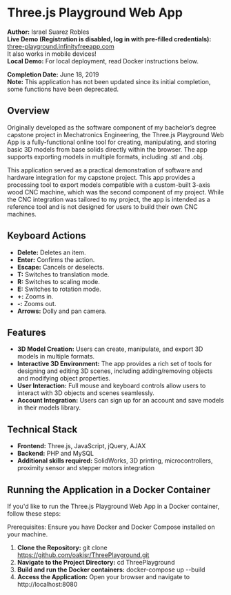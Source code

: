 # Three.js Playground Web App

**Author:** Israel Suarez Robles  
**Live Demo (Registration is disabled, log in with pre-filled credentials):**<br>
[three-playground.infinityfreeapp.com](http://three-playground.infinityfreeapp.com)<br>
It also works in mobile devices!<br>
**Local Demo:** For local deployment, read Docker instructions below.

**Completion Date:** June 18, 2019<br>
**Note:** This application has not been updated since its initial completion, some functions have been deprecated.

## Overview

Originally developed as the software component of my bachelor’s degree capstone project in Mechatronics Engineering, the
Three.js Playground Web App is a fully-functional online tool for creating, manipulating, and storing basic 3D models 
from base solids directly within the browser. The app supports exporting models in multiple formats, including .stl and .obj.

This application served as a practical demonstration of software and hardware integration for my capstone project. This 
app provides a processing tool to export models compatible with a custom-built 3-axis wood CNC machine,
which was the second component of my project. While the CNC integration was tailored to my project, the app is intended
as a reference tool and is not designed for users to build their own CNC machines.

## Keyboard Actions

- **Delete:** Deletes an item.
- **Enter:** Confirms the action.
- **Escape:** Cancels or deselects.
- **T:** Switches to translation mode.
- **R:** Switches to scaling mode.
- **E:** Switches to rotation mode.
- **+:** Zooms in.
- **-:** Zooms out.
- **Arrows:** Dolly and pan camera.

## Features

- **3D Model Creation:** Users can create, manipulate, and export 3D models in multiple formats.
- **Interactive 3D Environment:** The app provides a rich set of tools for designing and editing 3D scenes, including
  adding/removing objects and modifying object properties.
- **User Interaction:** Full mouse and keyboard controls allow users to interact with 3D objects and scenes seamlessly.
- **Account Integration:** Users can sign up for an account and save models in their models library.

## Technical Stack

- **Frontend:** Three.js, JavaScript, jQuery, AJAX
- **Backend:** PHP and MySQL
- **Additional skills required:** SolidWorks, 3D printing, microcontrollers, proximity sensor and stepper motors integration

## Running the Application in a Docker Container

If you'd like to run the Three.js Playground Web App in a Docker container, follow these steps:

Prerequisites: Ensure you have Docker and Docker Compose installed on your machine.

1. **Clone the Repository:**
   git clone https://github.com/oakisr/ThreePlayground.git
2. **Navigate to the Project Directory:**
   cd ThreePlayground
3. **Build and run the Docker containers:**
   docker-compose up --build   
4. **Access the Application:**
   Open your browser and navigate to http://localhost:8080
